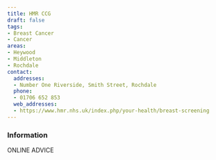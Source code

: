 ```yaml
---
title: HMR CCG
draft: false
tags:
- Breast Cancer
- Cancer
areas:
- Heywood
- Middleton
- Rochdale
contact:
  addresses:
  - Number One Riverside, Smith Street, Rochdale
  phone:
  - 01706 652 853
  web_addresses:
  - https://www.hmr.nhs.uk/index.php/your-health/breast-screening
---
```


### Information
ONLINE ADVICE

